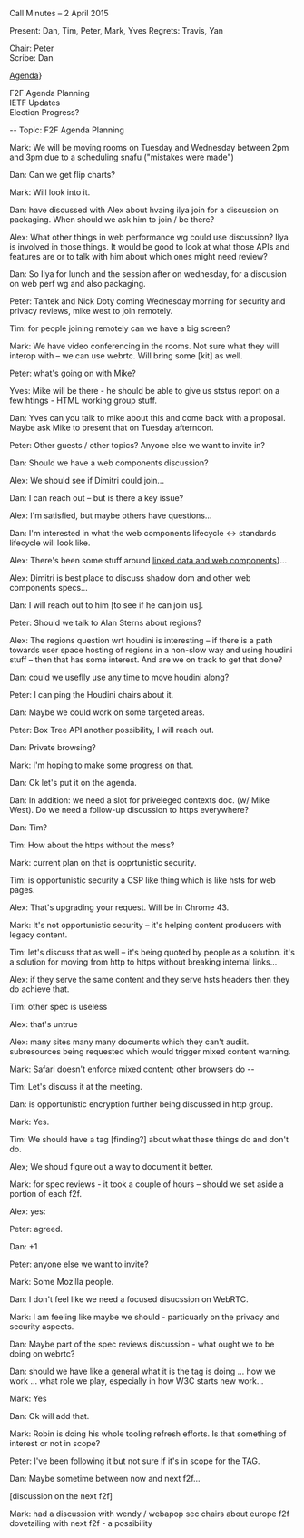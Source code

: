 Call Minutes – 2 April 2015

Present: Dan, Tim, Peter, Mark, Yves
Regrets: Travis, Yan

Chair: Peter  
Scribe: Dan  

[Agenda](\url{https://github.com/w3ctag/meetings/blob/gh-pages/2015/telcons/04-02-f2fagenda.md)}

F2F Agenda Planning  
IETF Updates  
Election Progress?  

--
Topic: F2F Agenda Planning

Mark: We will be moving rooms on Tuesday and Wednesday between 2pm and 3pm due to a scheduling snafu ("mistakes were made")

Dan: Can we get flip charts?

Mark: Will look into it.

Dan: have discussed with Alex about hvaing ilya join for a discussion on packaging.  When should we ask him to join / be there?

Alex: What other things in web performance wg could use discussion? Ilya is involved in those things. It would be good to look at what those APIs and features are or to talk with him about which ones might need review?

Dan: So Ilya for lunch and the session after on wednesday, for a discusion on web perf wg and also packaging.

Peter: Tantek and Nick Doty coming Wednesday morning for security and privacy reviews, mike west to join remotely.

Tim: for people joining remotely can we have a big screen?

Mark: We have video conferencing in the rooms. Not sure what they will interop with – we can use webrtc.  Will bring some [kit] as well.

Peter: what's going on with Mike?

Yves: Mike will be there - he should be able to give us ststus report on a few htings - HTML working group stuff.

Dan: Yves can you talk to mike about this and come back with a proposal.  Maybe ask Mike to present that on Tuesday afternoon.

Peter: Other guests / other topics? Anyone else we want to invite in?

Dan: Should we have a web components discussion?

Alex: We should see if Dimitri could join...

Dan: I can reach out – but is there a key issue?

Alex: I'm satisfied, but maybe others have questions...

Dan: I'm interested in what the web components lifecycle <-> standards lifecycle will look like.

Alex: There's been some stuff around [linked data and web components](\url{http://googlewebmastercentral.blogspot.com/2015/03/easier-website-development-with-web.html)}...

Alex: Dimitri is best place to discuss shadow dom and other web components specs...

Dan: I will reach out to him [to see if he can join us].

Peter: Should we talk to Alan Sterns about regions?

Alex: The regions question wrt houdini is interesting – if there is a path towards user space hosting of regions in a non-slow way and using houdini stuff – then that has some interest. And are we on track to get that done?

Dan: could we useflly use any time to move houdini along?

Peter: I can ping the Houdini chairs about it.

Dan: Maybe we could work on some targeted areas.

Peter: Box Tree API another possibility, I will reach out.

Dan: Private browsing?

Mark: I'm hoping to make some progress on that.

Dan: Ok let's put it on the agenda.

Dan: In addition: we need a slot for priveleged contexts doc. (w/ Mike West).  Do we need a follow-up discussion to https everywhere?

Dan: Tim?

Tim: How about the https without the mess?

Mark: current plan on that is opprtunistic security.

Tim: is opportunistic security a CSP like thing which is like hsts for web pages. 

Alex: That's upgrading your request. Will be in Chrome 43.

Mark: It's not opportunistic security – it's helping content producers with legacy content.

Tim: let's discuss that as well – it's being quoted by people as a solution. it's a solution for moving from http to https without breaking internal links...

Alex: if they serve the same content and they serve hsts headers then they do achieve that.

Tim: other spec is useless

Alex: that's untrue

Alex: many sites many many documents which they can't audiit. subresources being requested which would trigger mixed content warning.

Mark: Safari doesn't enforce mixed content; other browsers do --

Tim: Let's discuss it at the meeting.

Dan: is opportunistic encryption further being discussed in http group.

Mark: Yes.

Tim: We should have a tag [finding?] about what these things do and don't do.

Alex; We shoud figure out a way to document it better.

Mark: for spec reviews - it took a couple of hours – should we set aside a portion of each f2f.

Alex: yes:

Peter: agreed.

Dan: +1

Peter: anyone else we want to invite?

Mark: Some Mozilla people. 

Dan: I don't feel like we need a focused disucssion on WebRTC.

Mark: I am feeling like maybe we should - particuarly on the privacy and security aspects.

Dan: Maybe part of the spec reviews discussion - what ought we to be doing on webrtc?

Dan: should we have like a general what it is the tag is doing ... how we work ... what role we play, especially in how W3C starts new work...

Mark: Yes

Dan: Ok will add that.

Mark: Robin is doing his whole tooling refresh efforts. Is that something of interest or not in scope?

Peter: I've been following it but not sure if it's in scope for the TAG.

Dan: Maybe sometime between now and next f2f...

[discussion on the next f2f]

Mark: had a discussion with wendy / webapop sec chairs about europe f2f dovetailing with next f2f - a possibility



